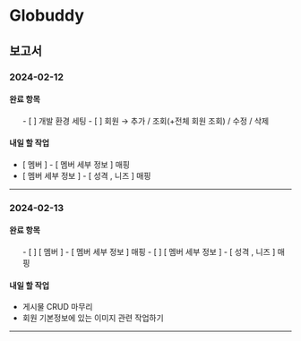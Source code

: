 <!DOCTYPE html>
<html>
<head>


<h1>Globuddy</h1>

<h2>보고서</h2>

<h3>2024-02-12</h3>

<h4>완료 항목</h4>
<ul>
  - [ ] 개발 환경 세팅
  - [ ] 회원 → 추가 / 조회(+전체 회원 조회) / 수정 / 삭제
</ul>

<h4>내일 할 작업</h4>
<ul>
  <li> [ 멤버 ] - [ 멤버 세부 정보 ]  매핑  </li>
  <li> [ 멤버 세부 정보 ] - [ 성격 , 니즈 ] 매핑 </li>
</ul>

<hr>
<h3>2024-02-13</h3>

<h4>완료 항목</h4>
<ul>
  - [ ]  [ 멤버 ] - [ 멤버 세부 정보 ]  매핑  </li>
  - [ ]  [ 멤버 세부 정보 ] - [ 성격 , 니즈 ] 매핑 </li>
</ul>

<h4>내일 할 작업</h4>
<ul>
  <li> 게시물 CRUD 마무리  </li>
  <li> 회원 기본정보에 있는 이미지 관련 작업하기 </li>
</ul>

<hr>


</body>
</html>
